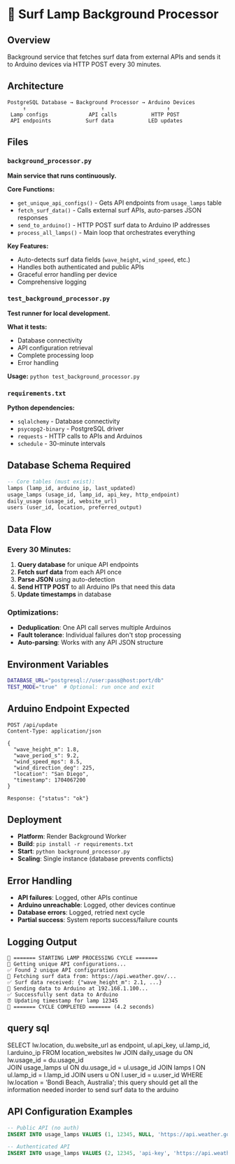 # 🌊 Surf Lamp Background Processor

## Overview
Background service that fetches surf data from external APIs and sends it to Arduino devices via HTTP POST every 30 minutes.

## Architecture
```
PostgreSQL Database → Background Processor → Arduino Devices
     ↑                        ↑                    ↑
 Lamp configs             API calls           HTTP POST
 API endpoints           Surf data           LED updates
```

## Files

### `background_processor.py`
**Main service that runs continuously.**

**Core Functions:**
- `get_unique_api_configs()` - Gets API endpoints from `usage_lamps` table
- `fetch_surf_data()` - Calls external surf APIs, auto-parses JSON responses
- `send_to_arduino()` - HTTP POST surf data to Arduino IP addresses
- `process_all_lamps()` - Main loop that orchestrates everything

**Key Features:**
- Auto-detects surf data fields (`wave_height`, `wind_speed`, etc.)
- Handles both authenticated and public APIs
- Graceful error handling per device
- Comprehensive logging

### `test_background_processor.py`
**Test runner for local development.**

**What it tests:**
- Database connectivity
- API configuration retrieval
- Complete processing loop
- Error handling

**Usage:** `python test_background_processor.py`

### `requirements.txt`
**Python dependencies:**
- `sqlalchemy` - Database connectivity
- `psycopg2-binary` - PostgreSQL driver
- `requests` - HTTP calls to APIs and Arduinos
- `schedule` - 30-minute intervals

## Database Schema Required

```sql
-- Core tables (must exist):
lamps (lamp_id, arduino_ip, last_updated)
usage_lamps (usage_id, lamp_id, api_key, http_endpoint)  
daily_usage (usage_id, website_url)
users (user_id, location, preferred_output)
```

## Data Flow

### Every 30 Minutes:
1. **Query database** for unique API endpoints
2. **Fetch surf data** from each API once
3. **Parse JSON** using auto-detection
4. **Send HTTP POST** to all Arduino IPs that need this data
5. **Update timestamps** in database

### Optimizations:
- **Deduplication**: One API call serves multiple Arduinos
- **Fault tolerance**: Individual failures don't stop processing
- **Auto-parsing**: Works with any API JSON structure

## Environment Variables
```bash
DATABASE_URL="postgresql://user:pass@host:port/db"
TEST_MODE="true"  # Optional: run once and exit
```

## Arduino Endpoint Expected
```http
POST /api/update
Content-Type: application/json

{
  "wave_height_m": 1.8,
  "wave_period_s": 9.2,
  "wind_speed_mps": 8.5,
  "wind_direction_deg": 225,
  "location": "San Diego",
  "timestamp": 1704067200
}

Response: {"status": "ok"}
```

## Deployment
- **Platform**: Render Background Worker
- **Build**: `pip install -r requirements.txt`
- **Start**: `python background_processor.py`
- **Scaling**: Single instance (database prevents conflicts)

## Error Handling
- **API failures**: Logged, other APIs continue
- **Arduino unreachable**: Logged, other devices continue  
- **Database errors**: Logged, retried next cycle
- **Partial success**: System reports success/failure counts

## Logging Output
```
🚀 ======= STARTING LAMP PROCESSING CYCLE =======
📡 Getting unique API configurations...
✅ Found 2 unique API configurations
🌊 Fetching surf data from: https://api.weather.gov/...
✅ Surf data received: {"wave_height_m": 2.1, ...}
📡 Sending data to Arduino at 192.168.1.100...
✅ Successfully sent data to Arduino
⏰ Updating timestamp for lamp 12345
🎉 ======= CYCLE COMPLETED ======= (4.2 seconds)
```
## query sql
SELECT
    lw.location,
    du.website_url as endpoint,
    ul.api_key,
    ul.lamp_id,
    l.arduino_ip
FROM location_websites lw
JOIN daily_usage du ON lw.usage_id = du.usage_id  
JOIN usage_lamps ul ON du.usage_id = ul.usage_id
JOIN lamps l ON ul.lamp_id = l.lamp_id
JOIN users u ON l.user_id = u.user_id
WHERE lw.location = 'Bondi Beach, Australia';
this query should get all the information needed inorder to send surf data to the arduino


## API Configuration Examples
```sql
-- Public API (no auth)
INSERT INTO usage_lamps VALUES (1, 12345, NULL, 'https://api.weather.gov/stations/12345/observations/latest');

-- Authenticated API  
INSERT INTO usage_lamps VALUES (2, 12345, 'api-key', 'https://api.weatherapi.com/v1/marine.json?key=api-key&q=sandiego');
```
